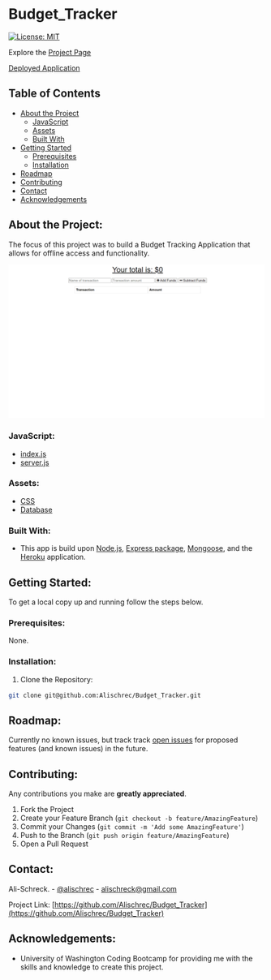 # Budget_Tracker

[![License: MIT](https://img.shields.io/badge/License-MIT-yellow.svg)](https://opensource.org/licenses/MIT)

Explore the [Project Page](https://github.com/Alischrec/Budget_Tracker)

[Deployed Application](https://fierce-crag-33475.herokuapp.com/)

## Table of Contents

* [About the Project](#about-the-project)
  * [JavaScript](#JavaScript)
  * [Assets](#Assets)
  * [Built With](#built-with)
* [Getting Started](#getting-started)
  * [Prerequisites](#prerequisites)
  * [Installation](#installation)
* [Roadmap](#roadmap)
* [Contributing](#contributing)
* [Contact](#contact)
* [Acknowledgements](#acknowledgements)

## About the Project:
The focus of this project was to build a Budget Tracking Application that allows for offline access and functionality.

![Project Gif](gif.gif)

### JavaScript:
* [index.js](https://github.com/Alischrec/Budget_Tracker/tree/main/public/index.js)
* [server.js](https://github.com/Alischrec/Budget_Tracker/blob/main/server.js)

### Assets:
* [CSS](https://github.com/Alischrec/Budget_Tracker/tree/main/public/styles.css)
* [Database](https://github.com/Alischrec/Budget_Tracker/tree/main/public/db.js)

### Built With:
* This app is build upon [Node.js](https://nodejs.org/en/), [Express package](https://expressjs.com/), [Mongoose](https://www.mongodb.com/cloud/atlas), and the [Heroku](https://dashboard.heroku.com/apps) application.

## Getting Started:
To get a local copy up and running follow the steps below.

### Prerequisites:
None.

### Installation:
1. Clone the Repository:
```sh
git clone git@github.com:Alischrec/Budget_Tracker.git
```

## Roadmap:
Currently no known issues, but track track [open issues](https://github.com/Alischrec/Budget_Tracker/issues ) for proposed features (and known issues) in the future.


## Contributing:
Any contributions you make are **greatly appreciated**.

1. Fork the Project
2. Create your Feature Branch (`git checkout -b feature/AmazingFeature`)
3. Commit your Changes (`git commit -m 'Add some AmazingFeature'`)
4. Push to the Branch (`git push origin feature/AmazingFeature`)
5. Open a Pull Request

## Contact:
Ali-Schreck. - [@alischrec](https://www.instagram.com/alischrec) - alischreck@gmail.com

Project Link: [https://github.com/Alischrec/Budget_Tracker](https://github.com/Alischrec/Budget_Tracker)

## Acknowledgements: 
* University of Washington Coding Bootcamp for providing me with the skills and knowledge to create this project. 